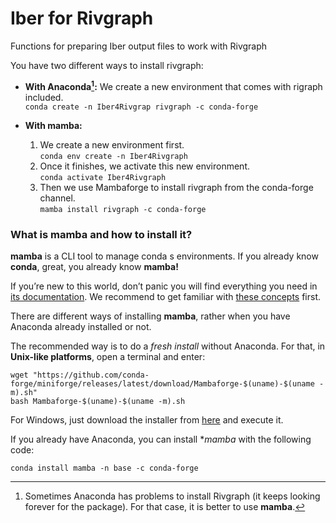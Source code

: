 # Iber for Rivgraph
Functions for preparing Iber output files to work with Rivgraph


You have two different ways to install rivgraph:

- **With Anaconda[^1]:** We create a new environment that comes with rigraph included.  
`conda create -n Iber4Rivgrap rivgraph -c conda-forge`  

- **With mamba:**
  1. We create a new environment first.  
  `conda env create -n Iber4Rivgraph`  
  2. Once it finishes, we activate this new environment.  
  `conda activate Iber4Rivgraph`  
  3. Then we use Mambaforge to install rivgraph from the conda-forge channel.  
  `mamba install rivgraph -c conda-forge`



### **What is mamba and how to install it?**

**mamba** is a CLI tool to manage conda s environments. If you already know **conda**, great, you already know **mamba!**

If you’re new to this world, don’t panic you will find everything you need in [its documentation](https://mamba.readthedocs.io/en/latest/user_guide/mamba.html#mamba). We recommend to get familiar with [these concepts](https://mamba.readthedocs.io/en/latest/user_guide/concepts.html#concepts) first.

There are different ways of installing **mamba**, rather when you have Anaconda already installed or not. 

The recommended way is to do a *fresh install* without Anaconda. For that, in **Unix-like platforms**, open a terminal and enter:

```raw
wget "https://github.com/conda-forge/miniforge/releases/latest/download/Mambaforge-$(uname)-$(uname -m).sh"
bash Mambaforge-$(uname)-$(uname -m).sh
```  
For Windows, just download the installer from [here](https://github.com/conda-forge/miniforge#mambaforge) and execute it.

If you already have Anaconda, you can install **mamba* with the following code:
```
conda install mamba -n base -c conda-forge
```
[^1]: Sometimes Anaconda has problems to install Rivgraph (it keeps looking forever for the package). For that case, it is better to use **mamba**.
